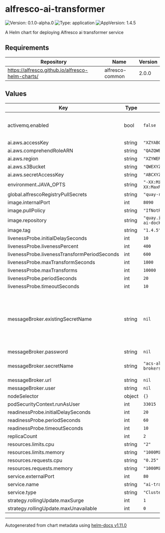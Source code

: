 # alfresco-ai-transformer

![Version: 0.1.0-alpha.0](https://img.shields.io/badge/Version-0.1.0--alpha.0-informational?style=flat-square) ![Type: application](https://img.shields.io/badge/Type-application-informational?style=flat-square) ![AppVersion: 1.4.5](https://img.shields.io/badge/AppVersion-1.4.5-informational?style=flat-square)

A Helm chart for deploying Alfresco ai transformer service

## Requirements

| Repository | Name | Version |
|------------|------|---------|
| https://alfresco.github.io/alfresco-helm-charts/ | alfresco-common | 2.0.0 |

## Values

| Key | Type | Default | Description |
|-----|------|---------|-------------|
| activemq.enabled | bool | `false` | Enable embedded broker - useful when testing this chart in standalone |
| ai.aws.accessKey | string | `"XZYABC"` |  |
| ai.aws.comprehendRoleARN | string | `"QAZQWE"` |  |
| ai.aws.region | string | `"XZYWER"` |  |
| ai.aws.s3Bucket | string | `"QWEXYZ"` |  |
| ai.aws.secretAccessKey | string | `"ABCXYZ"` |  |
| environment.JAVA_OPTS | string | `"-XX:MinRAMPercentage=50 -XX:MaxRAMPercentage=80"` |  |
| global.alfrescoRegistryPullSecrets | string | `"quay-registry-secret"` |  |
| image.internalPort | int | `8090` |  |
| image.pullPolicy | string | `"IfNotPresent"` |  |
| image.repository | string | `"quay.io/alfresco/alfresco-ai-docker-engine"` |  |
| image.tag | string | `"1.4.5"` |  |
| livenessProbe.initialDelaySeconds | int | `10` |  |
| livenessProbe.livenessPercent | int | `400` |  |
| livenessProbe.livenessTransformPeriodSeconds | int | `600` |  |
| livenessProbe.maxTransformSeconds | int | `1800` |  |
| livenessProbe.maxTransforms | int | `10000` |  |
| livenessProbe.periodSeconds | int | `20` |  |
| livenessProbe.timeoutSeconds | int | `10` |  |
| messageBroker.existingSecretName | string | `nil` | Alternatively, provide credentials via an existing secret that contains BROKER_URL, BROKER_USERNAME and BROKER_PASSWORD keys |
| messageBroker.password | string | `nil` |  |
| messageBroker.secretName | string | `"acs-alfresco-cs-brokersecret"` | Name of the secret managed by this chart |
| messageBroker.url | string | `nil` |  |
| messageBroker.user | string | `nil` |  |
| nodeSelector | object | `{}` |  |
| podSecurityContext.runAsUser | int | `33015` |  |
| readinessProbe.initialDelaySeconds | int | `20` |  |
| readinessProbe.periodSeconds | int | `60` |  |
| readinessProbe.timeoutSeconds | int | `10` |  |
| replicaCount | int | `2` |  |
| resources.limits.cpu | string | `"2"` |  |
| resources.limits.memory | string | `"1000Mi"` |  |
| resources.requests.cpu | string | `"0.25"` |  |
| resources.requests.memory | string | `"1000Mi"` |  |
| service.externalPort | int | `80` |  |
| service.name | string | `"ai-transformer"` |  |
| service.type | string | `"ClusterIP"` |  |
| strategy.rollingUpdate.maxSurge | int | `1` |  |
| strategy.rollingUpdate.maxUnavailable | int | `0` |  |

----------------------------------------------
Autogenerated from chart metadata using [helm-docs v1.11.0](https://github.com/norwoodj/helm-docs/releases/v1.11.0)
